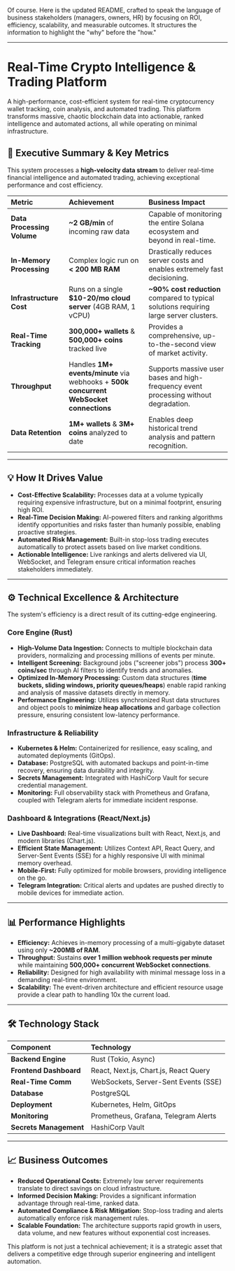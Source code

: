 Of course. Here is the updated README, crafted to speak the language of business stakeholders (managers, owners, HR) by focusing on ROI, efficiency, scalability, and measurable outcomes. It structures the information to highlight the "why" before the "how."

---

# Real-Time Crypto Intelligence & Trading Platform

A high-performance, cost-efficient system for real-time cryptocurrency wallet tracking, coin analysis, and automated trading. This platform transforms massive, chaotic blockchain data into actionable, ranked intelligence and automated actions, all while operating on minimal infrastructure.

## 🚀 Executive Summary & Key Metrics

This system processes a **high-velocity data stream** to deliver real-time financial intelligence and automated trading, achieving exceptional performance and cost efficiency.

| Metric | Achievement | Business Impact |
| :--- | :--- | :--- |
| **Data Processing Volume** | **~2 GB/min** of incoming raw data | Capable of monitoring the entire Solana ecosystem and beyond in real-time. |
| **In-Memory Processing** | Complex logic run on **< 200 MB RAM** | Drastically reduces server costs and enables extremely fast decisioning. |
| **Infrastructure Cost** | Runs on a single **$10-20/mo cloud server** (4GB RAM, 1 vCPU) | **~90% cost reduction** compared to typical solutions requiring large server clusters. |
| **Real-Time Tracking** | **300,000+ wallets** & **500,000+ coins** tracked live | Provides a comprehensive, up-to-the-second view of market activity. |
| **Throughput** | Handles **1M+ events/minute** via webhooks + **500k concurrent WebSocket connections** | Supports massive user bases and high-frequency event processing without degradation. |
| **Data Retention** | **1M+ wallets** & **3M+ coins** analyzed to date | Enables deep historical trend analysis and pattern recognition. |

---

## 💡 How It Drives Value

*   **Cost-Effective Scalability:** Processes data at a volume typically requiring expensive infrastructure, but on a minimal footprint, ensuring high ROI.
*   **Real-Time Decision Making:** AI-powered filters and ranking algorithms identify opportunities and risks faster than humanly possible, enabling proactive strategies.
*   **Automated Risk Management:** Built-in stop-loss trading executes automatically to protect assets based on live market conditions.
*   **Actionable Intelligence:** Live rankings and alerts delivered via UI, WebSocket, and Telegram ensure critical information reaches stakeholders immediately.

---

## ⚙️ Technical Excellence & Architecture

The system's efficiency is a direct result of its cutting-edge engineering.

### Core Engine (Rust)
*   **High-Volume Data Ingestion:** Connects to multiple blockchain data providers, normalizing and processing millions of events per minute.
*   **Intelligent Screening:** Background jobs ("screener jobs") process **300+ coins/sec** through AI filters to identify trends and anomalies.
*   **Optimized In-Memory Processing:** Custom data structures (**time buckets, sliding windows, priority queues/heaps**) enable rapid ranking and analysis of massive datasets directly in memory.
*   **Performance Engineering:** Utilizes synchronized Rust data structures and object pools to **minimize heap allocations** and garbage collection pressure, ensuring consistent low-latency performance.

### Infrastructure & Reliability
*   **Kubernetes & Helm:** Containerized for resilience, easy scaling, and automated deployments (GitOps).
*   **Database:** PostgreSQL with automated backups and point-in-time recovery, ensuring data durability and integrity.
*   **Secrets Management:** Integrated with HashiCorp Vault for secure credential management.
*   **Monitoring:** Full observability stack with Prometheus and Grafana, coupled with Telegram alerts for immediate incident response.

### Dashboard & Integrations (React/Next.js)
*   **Live Dashboard:** Real-time visualizations built with React, Next.js, and modern libraries (Chart.js).
*   **Efficient State Management:** Utilizes Context API, React Query, and Server-Sent Events (SSE) for a highly responsive UI with minimal memory overhead.
*   **Mobile-First:** Fully optimized for mobile browsers, providing intelligence on the go.
*   **Telegram Integration:** Critical alerts and updates are pushed directly to mobile devices for immediate action.

---

## 📊 Performance Highlights

*   **Efficiency:** Achieves in-memory processing of a multi-gigabyte dataset using only **~200MB of RAM**.
*   **Throughput:** Sustains **over 1 million webhook requests per minute** while maintaining **500,000+ concurrent WebSocket connections**.
*   **Reliability:** Designed for high availability with minimal message loss in a demanding real-time environment.
*   **Scalability:** The event-driven architecture and efficient resource usage provide a clear path to handling 10x the current load.

---

## 🛠️ Technology Stack

| Component | Technology |
| :--- | :--- |
| **Backend Engine** | Rust (Tokio, Async) |
| **Frontend Dashboard** | React, Next.js, Chart.js, React Query |
| **Real-Time Comm** | WebSockets, Server-Sent Events (SSE) |
| **Database** | PostgreSQL |
| **Deployment** | Kubernetes, Helm, GitOps |
| **Monitoring** | Prometheus, Grafana, Telegram Alerts |
| **Secrets Management** | HashiCorp Vault |

---

## 📈 Business Outcomes

*   **Reduced Operational Costs:** Extremely low server requirements translate to direct savings on cloud infrastructure.
*   **Informed Decision Making:** Provides a significant information advantage through real-time, ranked data.
*   **Automated Compliance & Risk Mitigation:** Stop-loss trading and alerts automatically enforce risk management rules.
*   **Scalable Foundation:** The architecture supports rapid growth in users, data volume, and new features without exponential cost increases.

This platform is not just a technical achievement; it is a strategic asset that delivers a competitive edge through superior engineering and intelligent automation.
